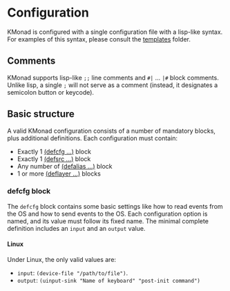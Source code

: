 # Configuration

KMonad is configured with a single configuration file with a lisp-like syntax.
For examples of this syntax, please consult the [templates](../templates)
folder.

## Comments
KMonad supports lisp-like `;;` line comments and `#|` ... `|#` block comments.
Unlike lisp, a single `;` will not serve as a comment (instead, it designates a
semicolon button or keycode).

## Basic structure
A valid KMonad configuration consists of a number of mandatory blocks, plus
additional definitions. Each configuration must contain:
- Exactly 1 [(defcfg ...)](./configuration.md#defcfg-block) block
- Exactly 1 [(defsrc ...)](./configuration.md#defsrc-block) block
- Any number of [(defalias ...)](./configuration.md#defalias-block) block
- 1 or more [(deflayer ...)](./configuration.md#deflayer-block) blocks

### defcfg block
The `defcfg` block contains some basic settings like how to read events from the
OS and how to send events to the OS. Each configuration option is named, and its
value must follow its fixed name. The minimal complete definition includes an
`input` and an `output` value.

#### Linux
Under Linux, the only valid values are:
- `input`:  `(device-file "/path/to/file")`.
- `output`: `(uinput-sink "Name of keyboard" "post-init command")`

